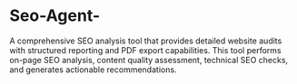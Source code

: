 # Seo-Agent-
A comprehensive SEO analysis tool that provides detailed website audits with structured reporting and PDF export capabilities. This tool performs on-page SEO analysis, content quality assessment, technical SEO checks, and generates actionable recommendations.
